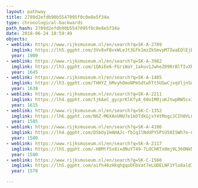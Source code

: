```yaml
---
layout: pathway
title: 2789d2efdb90b5547095f0c0e8e5f34a
type: chronological-backwards
path_hash: 2789d2efdb90b5547095f0c0e8e5f34a
date: 2018-06-24 18:59:49
objects:
- weblink: https://www.rijksmuseum.nl/en/search?q=SK-A-2789
  imglink: https://lh5.ggpht.com/3Vv8xFBvxWLeJt3Gfk1mzZkSmvpM7IwaEQlEjDLAgSvx9Off4EXNSxQu7cxpOZjyKEy9_2vkhqD76j86TpbrnOWgiJo=s200
  year: 1900
- weblink: https://www.rijksmuseum.nl/en/search?q=SK-A-3982
  imglink: https://lh3.ggpht.com/1QAiEe6-FGriWaY_1akuv1JwheZ09RrBlTIvXhncnyqBgleyzwRRktUtMy4RK_xofkcHWpbjccazk1_3s6LaKJb6xaA=s200
  year: 1645
- weblink: https://www.rijksmuseum.nl/en/search?q=SK-A-1485
  imglink: https://lh3.ggpht.com/THHYZ_bMvyhOmoNPmSdtwhTt5UGwCjxqVljnSnc_VEJMYGRVE2v0WxxaEWNqf6FVAvCs2QMmKKwPQA1hTjJhg0VNEw=s200
  year: 1638
- weblink: https://www.rijksmuseum.nl/en/search?q=SK-A-2211
  imglink: https://lh4.ggpht.com/tj6AeC_gycprKlKfyA_60oIM0juKJtwpRW5cx13ECGL4ap9HUj3MvwelXTl37Yb9n7jXr5niRNKAioEQZwH4qvYBmaxN=s200
  year: 1615
- weblink: https://www.rijksmuseum.nl/en/search?q=SK-C-1352
  imglink: https://lh6.ggpht.com/N6Z-M6XAnUNU7e1kDTdkGjsY4tMogcJCIh0VLGsCUchGqMec4ObYHxmsknN23veURsrugHpgcipt2e_zK9Kth2vietph=s200
  year: 1585
- weblink: https://www.rijksmuseum.nl/en/search?q=SK-A-4186
  imglink: https://lh4.ggpht.com/DSbOy1HAHAJc-fbIqIlNddPY5PtU50ISWh7e-0tNgX7vFR67fABDeo-jUpJ3gNfn_jdqdQr7_NUnue5hApeMTK0pj-VB=s200
  year: 1580
- weblink: https://www.rijksmuseum.nl/en/search?q=SK-A-2117
  imglink: https://lh5.ggpht.com/-H8Mtf5x8ixdNuYT49-7LOChRTx0mj9L36ONkMObDzzedwVXDDL26U-1d9NK6ESfL5sxEFP2fPorweCYfeUa3AH2VA=s200
  year: 1580
- weblink: https://www.rijksmuseum.nl/en/search?q=SK-C-1560
  imglink: https://lh5.ggpht.com/aifh40zHkqhgqoDFbVat7eLUDELNF1Ylo8aldIC73ffhrj0oXzefckd_jN72w62idtIcsbY1I6R61vDWgqFANnphDKc=s200
  year: 1578

---
```

